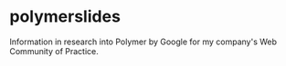 # polymerslides
Information in research into Polymer by Google for my company's Web Community of Practice.
